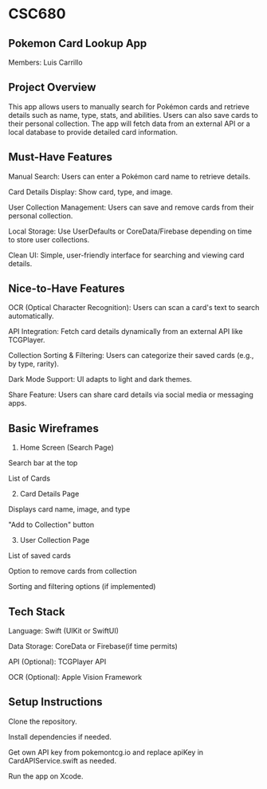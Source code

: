 # CSC680
## Pokemon Card Lookup App
Members: Luis Carrillo


## Project Overview

This app allows users to manually search for Pokémon cards and retrieve details such as name, type, stats, and abilities. Users can also save cards to their personal collection. The app will fetch data from an external API or a local database to provide detailed card information.
<br/>

## Must-Have Features

Manual Search: Users can enter a Pokémon card name to retrieve details.

Card Details Display: Show card, type, and image.

User Collection Management: Users can save and remove cards from their personal collection.

Local Storage: Use UserDefaults or CoreData/Firebase depending on time to store user collections.

Clean UI: Simple, user-friendly interface for searching and viewing card details.
<br/>

## Nice-to-Have Features

OCR (Optical Character Recognition): Users can scan a card's text to search automatically.

API Integration: Fetch card details dynamically from an external API like TCGPlayer.

Collection Sorting & Filtering: Users can categorize their saved cards (e.g., by type, rarity).

Dark Mode Support: UI adapts to light and dark themes.

Share Feature: Users can share card details via social media or messaging apps.
<br/>

## Basic Wireframes

1. Home Screen (Search Page)

Search bar at the top

List of Cards 

2. Card Details Page

Displays card name, image, and type

"Add to Collection" button

3. User Collection Page

List of saved cards

Option to remove cards from collection

Sorting and filtering options (if implemented)
<br/>

## Tech Stack

Language: Swift (UIKit or SwiftUI)

Data Storage: CoreData or Firebase(if time permits)

API (Optional): TCGPlayer API

OCR (Optional): Apple Vision Framework
<br/>

## Setup Instructions

Clone the repository.

Install dependencies if needed.

Get own API key from pokemontcg.io and replace apiKey in CardAPIService.swift as needed.

Run the app on Xcode.
